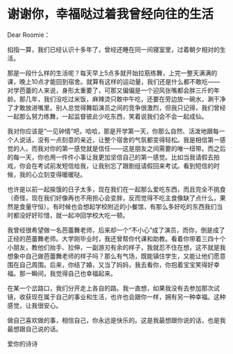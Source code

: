 # 谢谢你，幸福哒过着我曾经向往的生活

Dear Roomie： 

掐指一算，我们已经认识十多年了，曾经还睡在同一间寝室里，过着朝夕相对的生活。 

那是一段什么样的生活呢？每天早上5点多就开始拉筋练舞，上完一整天满满的课，晚上10点才能回到宿舍。就算有这样的运动量，我们还是什么都不敢吃——对学芭蕾的人来说，身形太重要了，可那又偏偏是一个迎风张嘴都会胖三斤的年龄。那几年，我们没吃过米饭，麻辣烫只敢中午吃，还要在旁边放一碗水，涮干净了才敢放进嘴里。别人总觉得舞蹈演员之间的竞争很激烈，但我只记得，我们曾经一起那么努力练舞，一起监督彼此少吃东西，笑着说我们会不会一起成仙。 

我对你应该是“一见钟情”吧，哈哈，那是开学第一天，你那么自然、活泼地跟每一个人说话，没有一点刻意的亲近，让整个宿舍的气氛都变得轻松。我是相信第一感觉的人，而我对你的第一感觉就是信任——这是朋友之间需要的唯一纽带。而之后的每一天，你也用一件件小事让我更加坚信自己的第一感觉。比如当我请假去拍戏，你会在考试前发短信给我，让我别忘了跟剧组请假回来考试。看到短信的时候，我的心立刻变得暖暖哒。 

也许是以前一起挨饿的日子太多，现在我们在一起那么爱吃东西，而且完全不挑食（奇怪，现在我们好像再也不用担心会变胖，反而觉得不吃主食像缺了点什么，果然是食量守恒）。有时候也会想起学校附近的小餐馆，有那么多好吃的东西我们当时都没好好珍惜，就一起冲回学校大吃一顿。 

我曾经很希望做一名芭蕾舞老师，后来却一个“不小心”成了演员，而你，倒是成了正经的芭蕾舞老师。大学刚毕业时，我还曾帮你代课和助教。看着你带着三四十个小朋友，教他们抬手、拉伸，一副游刃有余的样子，我就忍不住在想，这不就是我想象中自己做芭蕾舞老师的样子吗？那么有气场，既能镇住学生，又能让他们愿意围在自己周围。后来，你结了婚，又当了妈妈，我去看你，你抱着宝宝笑得好幸福。那一瞬间，我觉得自己也幸福起来。 

在某一个岔路口，我们分开走上各自的路。我一直想，如果我没有去参加那次试镜，收获现在属于自己的事业和生活，也许也会跟你一样，拥有另一种幸福。这种感觉，让我很安心。 

做自己喜欢做的事，相信自己，你永远是快乐的。这是我最想跟你说的话，也是我最想跟自己说的话。 

爱你的诗诗